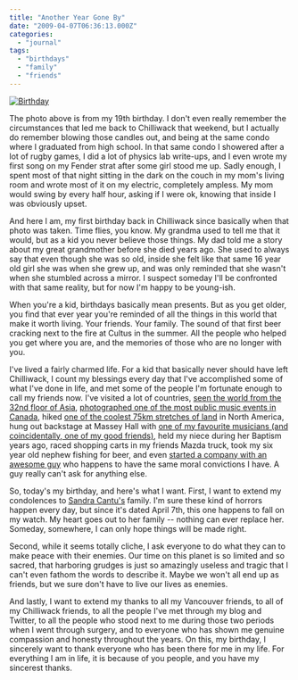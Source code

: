 ```yaml
---
title: "Another Year Gone By"
date: "2009-04-07T06:36:13.000Z"
categories: 
  - "journal"
tags: 
  - "birthdays"
  - "family"
  - "friends"
---
```


[![Birthday](http://farm1.static.flickr.com/208/444555585_a890c35b61.jpg?v=0)](http://www.flickr.com/photos/duanestorey/444555585/)

The photo above is from my 19th birthday. I don't even really remember the circumstances that led me back to Chilliwack that weekend, but I actually do remember blowing those candles out, and being at the same condo where I graduated from high school. In that same condo I showered after a lot of rugby games, I did a lot of physics lab write-ups, and I even wrote my first song on my Fender strat after some girl stood me up. Sadly enough, I spent most of that night sitting in the dark on the couch in my mom's living room and wrote most of it on my electric, completely ampless. My mom would swing by every half hour, asking if I were ok, knowing that inside I was obviously upset.

And here I am, my first birthday back in Chilliwack since basically when that photo was taken. Time flies, you know. My grandma used to tell me that it would, but as a kid you never believe those things. My dad told me a story about my great grandmother before she died years ago. She used to always say that even though she was so old, inside she felt like that same 16 year old girl she was when she grew up, and was only reminded that she wasn't when she stumbled across a mirror. I suspect someday I'll be confronted with that same reality, but for now I'm happy to be young-ish.

When you're a kid, birthdays basically mean presents. But as you get older, you find that ever year you're reminded of all the things in this world that make it worth living. Your friends. Your family. The sound of that first beer cracking next to the fire at Cultus in the summer. All the people who helped you get where you are, and the memories of those who are no longer with you.

I've lived a fairly charmed life. For a kid that basically never should have left Chilliwack, I count my blessings every day that I've accomplished some of what I've done in life, and met some of the people I'm fortunate enough to call my friends now. I've visited a lot of countries, [seen the world from the 32nd floor of Asia](http://www.flickr.com/photos/duanestorey/130862083/), [photographed one of the most public music events in Canada](http://www.flickr.com/photos/duanestorey/2397145606/), hiked [one of the coolest 75km stretches of land](http://en.wikipedia.org/wiki/West_Coast_Trail) in North America, hung out backstage at Massey Hall with [one of my favourite musicians (and coincidentally, one of my good friends)](http://www.matthewgood.org), held my niece during her Baptism years ago, raced shopping carts in my friends Mazda truck, took my six year old nephew fishing for beer, and even [started a company with an awesome guy](http://www.flickr.com/photos/duanestorey/2936275620/) who happens to have the same moral convictions I have. A guy really can't ask for anything else.

So, today's my birthday, and here's what I want. First, I want to extend my condolences to [Sandra Cantu's](http://www.cnn.com/2009/CRIME/04/07/california.missing.girl.dead/index.html) family. I'm sure these kind of horrors happen every day, but since it's dated April 7th, this one happens to fall on my watch. My heart goes out to her family -- nothing can ever replace her. Someday, somewhere, I can only hope things will be made right.

Second, while it seems totally cliche, I ask everyone to do what they can to make peace with their enemies. Our time on this planet is so limited and so sacred, that harboring grudges is just so amazingly useless and tragic that I can't even fathom the words to describe it. Maybe we won't all end up as friends, but we sure don't have to live our lives as enemies.

And lastly, I want to extend my thanks to all my Vancouver friends, to all of my Chilliwack friends, to all the people I've met through my blog and Twitter, to all the people who stood next to me during those two periods when I went through surgery, and to everyone who has shown me genuine compassion and honesty throughout the years. On this, my birthday, I sincerely want to thank everyone who has been there for me in my life. For everything I am in life, it is because of you people, and you have my sincerest thanks.
